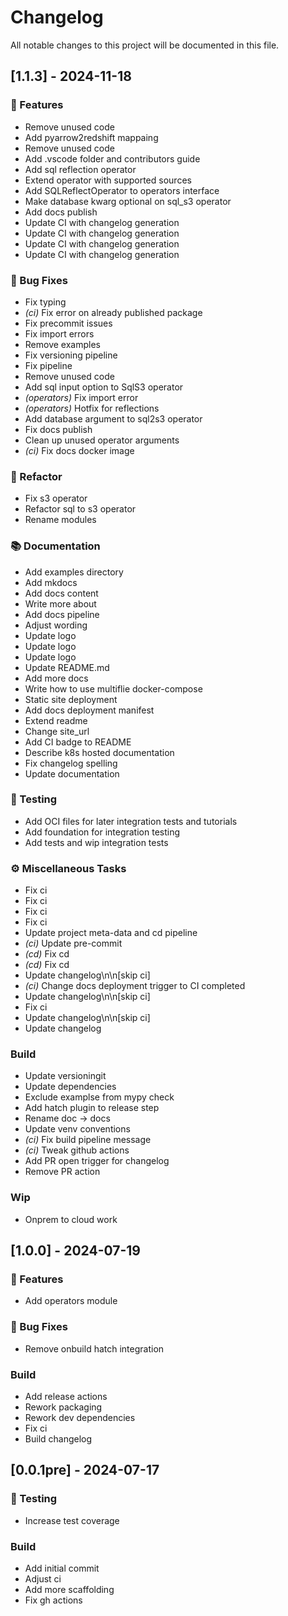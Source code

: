 # Changelog

All notable changes to this project will be documented in this file.

## [1.1.3] - 2024-11-18

### 🚀 Features

- Remove unused code
- Add pyarrow2redshift mappaing
- Remove unused code
- Add .vscode folder and contributors guide
- Add sql reflection operator
- Extend operator with supported sources
- Add SQLReflectOperator to operators interface
- Make database kwarg optional on sql_s3 operator
- Add docs publish
- Update CI with changelog generation
- Update CI with changelog generation
- Update CI with changelog generation
- Update CI with changelog generation

### 🐛 Bug Fixes

- Fix typing
- *(ci)* Fix error on already published package
- Fix precommit issues
- Fix import errors
- Remove examples
- Fix versioning pipeline
- Fix pipeline
- Remove unused code
- Add sql input option to SqlS3 operator
- *(operators)* Fix import error
- *(operators)* Hotfix for reflections
- Add database argument to sql2s3 operator
- Fix docs publish
- Clean up unused operator arguments
- *(ci)* Fix docs docker image

### 🚜 Refactor

- Fix s3 operator
- Refactor sql to s3 operator
- Rename modules

### 📚 Documentation

- Add examples directory
- Add mkdocs
- Add docs content
- Write more about
- Add docs pipeline
- Adjust wording
- Update logo
- Update logo
- Update logo
- Update README.md
- Add more docs
- Write how to use multiflie docker-compose
- Static site deployment
- Add docs deployment manifest
- Extend readme
- Change site_url
- Add CI badge to README
- Describe k8s hosted documentation
- Fix changelog spelling
- Update documentation

### 🧪 Testing

- Add OCI files for later integration tests and tutorials
- Add foundation for integration testing
- Add tests and wip integration tests

### ⚙️ Miscellaneous Tasks

- Fix ci
- Fix ci
- Fix ci
- Fix ci
- Update project meta-data and cd pipeline
- *(ci)* Update pre-commit
- *(cd)* Fix cd
- *(cd)* Fix cd
- Update changelog\n\n[skip ci]
- *(ci)* Change docs deployment trigger to CI completed
- Update changelog\n\n[skip ci]
- Fix ci
- Update changelog\n\n[skip ci]
- Update changelog

### Build

- Update versioningit
- Update dependencies
- Exclude examplse from mypy check
- Add hatch plugin to release step
- Rename doc -> docs
- Update venv conventions
- *(ci)* Fix build pipeline message
- *(ci)* Tweak github actions
- Add PR open trigger for changelog
- Remove PR action

### Wip

- Onprem to cloud work

## [1.0.0] - 2024-07-19

### 🚀 Features

- Add operators module

### 🐛 Bug Fixes

- Remove onbuild hatch integration

### Build

- Add release actions
- Rework packaging
- Rework dev dependencies
- Fix ci
- Build changelog

## [0.0.1pre] - 2024-07-17

### 🧪 Testing

- Increase test coverage

### Build

- Add initial commit
- Adjust ci
- Add more scaffolding
- Fix gh actions

<!-- generated by git-cliff -->
